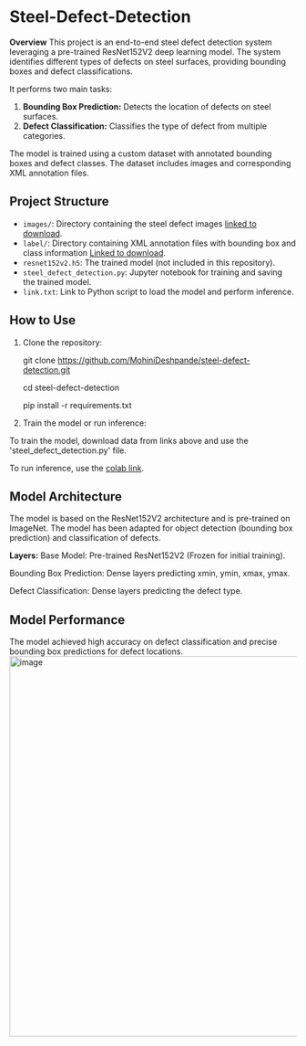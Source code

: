 # Steel-Defect-Detection

**Overview**
This project is an end-to-end steel defect detection system leveraging a pre-trained ResNet152V2 deep learning model. The system identifies different types of defects on steel surfaces, providing bounding boxes and defect classifications.

 It performs two main tasks:
1. **Bounding Box Prediction:** Detects the location of defects on steel surfaces.
2. **Defect Classification:** Classifies the type of defect from multiple categories.

The model is trained using a custom dataset with annotated bounding boxes and defect classes. The dataset includes images and corresponding XML annotation files.

## Project Structure

- `images/`: Directory containing the steel defect images [linked to download](https://drive.google.com/drive/folders/1t1uQRh2z0c35E-zZJydBWf7CEgH_dShV?usp=drive_link).
- `label/`: Directory containing XML annotation files with bounding box and class information [Linked to download](https://drive.google.com/drive/folders/1KrR9P9pl83YpKqqWxFf-Gw9gX9VfBj69?usp=drive_link).
- `resnet152v2.h5`: The trained model (not included in this repository).
- `steel_defect_detection.py`: Jupyter notebook for training and saving the trained model.
- `link.txt`: Link to Python script to load the model and perform inference.

## How to Use

1. Clone the repository:
  
   git clone https://github.com/MohiniDeshpande/steel-defect-detection.git
   
   cd steel-defect-detection
 
   pip install -r requirements.txt

3. Train the model or run inference:

To train the model, download data from links above and use the 'steel_defect_detection.py' file.

To run inference, use the [colab link](https://colab.research.google.com/drive/1-Q5jQzuoSq1Bd_pj_wWrUNzi5Yvxh71Y?usp=sharing).


## Model Architecture
The model is based on the ResNet152V2 architecture and is pre-trained on ImageNet. The model has been adapted for object detection (bounding box prediction) and classification of defects.

**Layers:**
Base Model: Pre-trained ResNet152V2 (Frozen for initial training).

Bounding Box Prediction: Dense layers predicting xmin, ymin, xmax, ymax.

Defect Classification: Dense layers predicting the defect type.

## Model Performance
The model achieved high accuracy on defect classification and precise bounding box predictions for defect locations.
<img width="666" alt="image" src="https://github.com/user-attachments/assets/029a8b30-8c7e-427f-a9fe-f3f57912a3d2">

